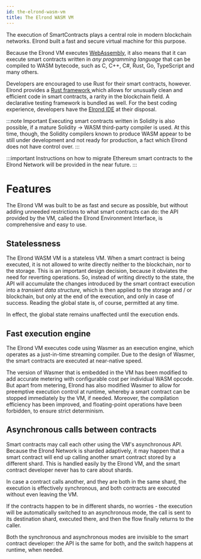 ```yaml
---
id: the-elrond-wasm-vm
title: The Elrond WASM VM
---
```


The execution of SmartContracts plays a central role in modern blockchain networks. Elrond built a fast and secure virtual machine for this purpose.

Because the Elrond VM executes [WebAssembly](https://en.wikipedia.org/wiki/WebAssembly), it also means that it can execute smart contracts written in _any programming language_ that can be compiled to WASM bytecode, such as C, C++, C#, Rust, Go, TypeScript and many others.

Developers are encouraged to use Rust for their smart contracts, however. Elrond provides a [Rust framework ](https://github.com/ElrondNetwork/elrond-wasm-rs) which allows for unusually clean and efficient code in smart contracts, a rarity in the blockchain field. A declarative testing framework is bundled as well. For the best coding experience, developers have the [Elrond IDE](https://marketplace.visualstudio.com/items?itemName=Elrond.vscode-elrond-ide) at their disposal.

:::note Important
Executing smart contracts written in Solidity is also possible, if a mature Solidity → WASM third-party compiler is used. At this time, though, the Solidity compilers known to produce WASM appear to be still under development and not ready for production, a fact which Elrond does not have control over.
:::

:::important
Instructions on how to migrate Ethereum smart contracts to the Elrond Network will be provided in the near future.
:::

# **Features**

The Elrond VM was built to be as fast and secure as possible, but without adding unneeded restrictions to what smart contracts can do: the API provided by the VM, called the Elrond Environment Interface, is comprehensive and easy to use.

## **Statelessness**

The Elrond WASM VM is a stateless VM. When a smart contract is being executed, it is not allowed to write directly neither to the blockchain, nor to the storage. This is an important design decision, because it obviates the need for reverting operations. So, instead of writing directly to the state, the API will accumulate the changes introduced by the smart contract execution into a _transient data structure_, which is then applied to the storage and / or blockchain, but only at the end of the execution, and only in case of success. Reading the global state is, of course, permitted at any time.

In effect, the global state remains unaffected until the execution ends.

## **Fast execution engine**

The Elrond VM executes code using Wasmer as an execution engine, which operates as a just-in-time streaming compiler. Due to the design of Wasmer, the smart contracts are executed at near-native speed.

The version of Wasmer that is embedded in the VM has been modified to add accurate metering with configurable cost per individual WASM opcode. But apart from metering, Elrond has also modified Wasmer to allow for preemptive execution control at runtime, whereby a smart contract can be stopped immediately by the VM, if needed. Moreover, the compilation efficiency has been improved, and floating-point operations have been forbidden, to ensure strict determinism.

## **Asynchronous calls between contracts**

Smart contracts may call each other using the VM's asynchronous API. Because the Elrond Network is sharded adaptively, it may happen that a smart contract will end up calling another smart contract stored by a different shard. This is handled easily by the Elrond VM, and the smart contract developer never has to care about shards.

In case a contract calls another, and they are both in the same shard, the execution is effectively synchronous, and both contracts are executed without even leaving the VM.

If the contracts happen to be in different shards, no worries - the execution will be automatically switched to an asynchronous mode, the call is sent to its destination shard, executed there, and then the flow finally returns to the caller.

Both the synchronous and asynchronous modes are invisible to the smart contract developer: the API is the same for both, and the switch happens at runtime, when needed.
